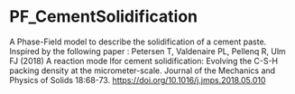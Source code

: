 # PF_CementSolidification
A Phase-Field model to describe the solidification of a cement paste. <br>
Inspired by the following paper :
Petersen T, Valdenaire PL, Pellenq R, Ulm FJ (2018) A reaction mode lfor cement solidification: Evolving the C-S-H packing density at the micrometer-scale. Journal of the Mechanics and Physics of Solids 18:68-73. https://doi.org/10.1016/j.jmps.2018.05.010

